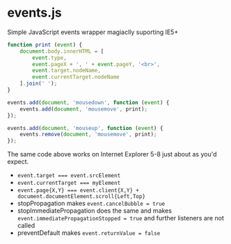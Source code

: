 events.js
=========

Simple JavaScript events wrapper magiaclly suporting IE5+

```javascript
function print (event) {
    document.body.innerHTML = [
        event.type,
        event.pageX + ', ' + event.pageY, '<br>',
        event.target.nodeName,
        event.currentTarget.nodeName
    ].join(' ');
}

events.add(document, 'mousedown', function (event) {
    events.add(document, 'mousemove', print);
});

events.add(document, 'mouseup', function (event) {
    events.remove(document, 'mousemove', print);
});
```
The same code above works on Internet Explorer 5-8 just about as you'd expect.
 - `event.target === event.srcElement`
 - `event.currentTarget === myElement`
 - `event.page{X,Y} === event.client{X,Y} + document.documentElement.scroll{Left,Top}`
 - stopPropagation makes `event.cancelBubble = true`
 - stopImmediatePropagation does the same and makes `event.immediatePropagationStopped = true` and further listeners are not called
 - preventDefault makes `event.returnValue = false`

